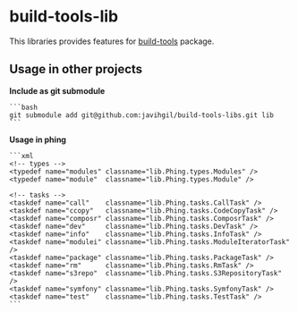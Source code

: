 # build-tools-lib

This libraries provides features for [build-tools](https://github.com/javihgil/build-tools) package.

## Usage in other projects

**Include as git submodule**

    ```bash
    git submodule add git@github.com:javihgil/build-tools-libs.git lib
    ```
    
**Usage in phing**

    ```xml
    <!-- types -->
    <typedef name="modules" classname="lib.Phing.types.Modules" />
    <typedef name="module"  classname="lib.Phing.types.Module" />

    <!-- tasks -->
    <taskdef name="call"    classname="lib.Phing.tasks.CallTask" />
    <taskdef name="ccopy"   classname="lib.Phing.tasks.CodeCopyTask" />
    <taskdef name="composr" classname="lib.Phing.tasks.ComposrTask" />
    <taskdef name="dev"     classname="lib.Phing.tasks.DevTask" />
    <taskdef name="info"    classname="lib.Phing.tasks.InfoTask" />
    <taskdef name="modulei" classname="lib.Phing.tasks.ModuleIteratorTask" />
    <taskdef name="package" classname="lib.Phing.tasks.PackageTask" />
    <taskdef name="rm"      classname="lib.Phing.tasks.RmTask" />
    <taskdef name="s3repo"  classname="lib.Phing.tasks.S3RepositoryTask" />
    <taskdef name="symfony" classname="lib.Phing.tasks.SymfonyTask" />
    <taskdef name="test"    classname="lib.Phing.tasks.TestTask" />
    ```